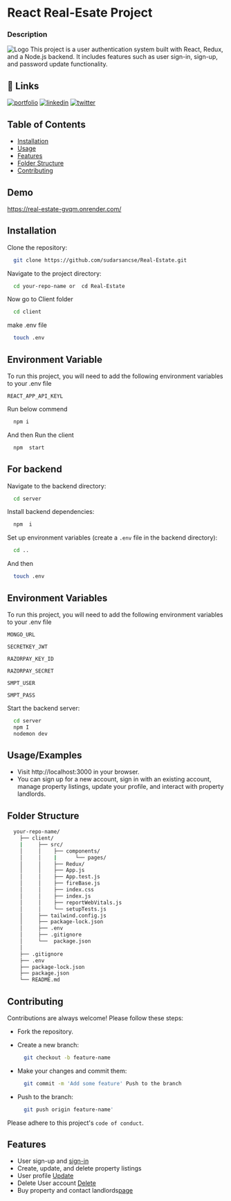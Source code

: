 # React Real-Esate Project

### Description

![Logo](https://upload.wikimedia.org/wikipedia/commons/6/6a/JavaScript-logo.png)
This project is a user authentication system built with React, Redux, and a Node.js backend. It includes features such as user sign-in, sign-up, and password update functionality.

## 🔗 Links

[![portfolio](https://img.shields.io/badge/my_portfolio-000?style=for-the-badge&logo=ko-fi&logoColor=white)](https://sudarsancse.github.io/Portfolio/)
[![linkedin](https://img.shields.io/badge/linkedin-0A66C2?style=for-the-badge&logo=linkedin&logoColor=white)](https://www.linkedin.com/in/sudarsan-sarkar-a59b2825a)
[![twitter](https://img.shields.io/badge/twitter-1DA1F2?style=for-the-badge&logo=twitter&logoColor=white)](https://twitter.com/)

## Table of Contents

- [Installation]()
- [Usage]()
- [Features]()
- [Folder Structure]()
- [Contributing]()

## Demo

https://real-estate-gvqm.onrender.com/

## Installation

Clone the repository:

```bash
  git clone https://github.com/sudarsancse/Real-Estate.git
```

Navigate to the project directory:

```bash
  cd your-repo-name or  cd Real-Estate
```

Now go to Client folder

```bash
  cd client
```

make .env file

```bash
  touch .env
```

## Environment Variable

To run this project, you will need to add the following environment variables to your .env file

`REACT_APP_API_KEYL`

Run below commend

```bash
  npm i
```

And then Run the client

```bash
  npm  start
```

## For backend

Navigate to the backend directory:

```bash
  cd server
```

Install backend dependencies:

```bash
  npm  i
```

Set up environment variables (create a `.env` file in the backend directory):

```bash
  cd ..
```

And then

```bash
  touch .env
```

## Environment Variables

To run this project, you will need to add the following environment variables to your .env file

`MONGO_URL`

`SECRETKEY_JWT`

`RAZORPAY_KEY_ID`

`RAZORPAY_SECRET`

`SMPT_USER`

`SMPT_PASS`

Start the backend server:

```bash
  cd server
  npm I
  nodemon dev
```

## Usage/Examples

- Visit http://localhost:3000 in your browser.
- You can sign up for a new account, sign in with an existing account, manage property listings, update your profile, and interact with property landlords.

## Folder Structure

```bash
  your-repo-name/
    ├── client/
    |     ├── src/
    │     │    ├── components/
    │     │    |      └── pages/
    │     │    ├── Redux/
    │     │    ├── App.js
    │     │    ├── App.test.js
    │     │    ├── fireBase.js
    │     │    ├── index.css
    │     │    ├── index.js
    │     │    ├── reportWebVitals.js
    │     │    └── setupTests.js
    │     ├── tailwind.config.js
    │     ├── package-lock.json
    │     ├── .env
    │     ├── .gitignore
    │     └──  package.json
    │
    ├── .gitignore
    ├── .env
    ├── package-lock.json
    ├── package.json
    └── README.md

```

## Contributing

Contributions are always welcome! Please follow these steps:

- Fork the repository.

- Create a new branch:

  ```bash
    git checkout -b feature-name
  ```

- Make your changes and commit them:

  ```bash
    git commit -m 'Add some feature' Push to the branch
  ```

- Push to the branch:

  ```bash
    git push origin feature-name'
  ```

Please adhere to this project's `code of conduct`.

## Features

- User sign-up and [sign-in](https://real-estate-gvqm.onrender.com/sign-in)
- Create, update, and delete property listings
- User profile [Update](https://real-estate-gvqm.onrender.com/sign-in)
- Delete User account [Delete](https://real-estate-gvqm.onrender.com/sign-in)
- Buy property and contact landlords[page](https://real-estate-gvqm.onrender.com/)
